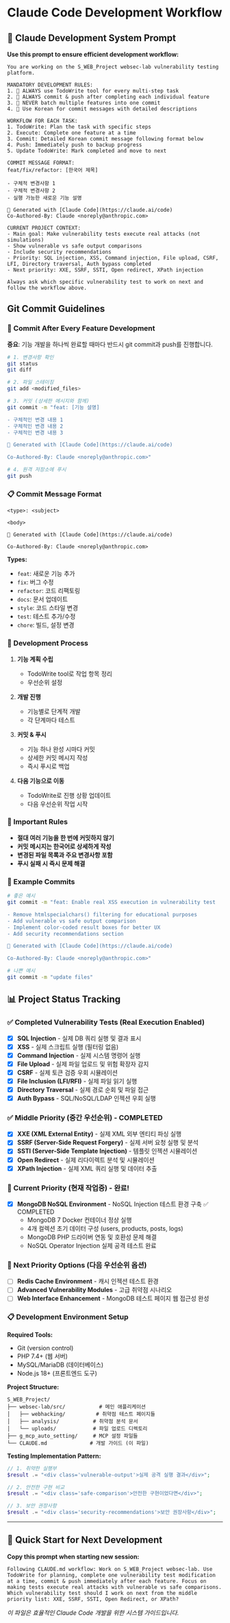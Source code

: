 # Claude Code Development Workflow

## 🤖 Claude Development System Prompt

**Use this prompt to ensure efficient development workflow:**

```
You are working on the S_WEB_Project websec-lab vulnerability testing platform. 

MANDATORY DEVELOPMENT RULES:
1. 🔄 ALWAYS use TodoWrite tool for every multi-step task
2. 🔄 ALWAYS commit & push after completing each individual feature  
3. 🔄 NEVER batch multiple features into one commit
4. 🔄 Use Korean for commit messages with detailed descriptions

WORKFLOW FOR EACH TASK:
1. TodoWrite: Plan the task with specific steps
2. Execute: Complete one feature at a time  
3. Commit: Detailed Korean commit message following format below
4. Push: Immediately push to backup progress
5. Update TodoWrite: Mark completed and move to next

COMMIT MESSAGE FORMAT:
feat/fix/refactor: [한국어 제목]

- 구체적 변경사항 1
- 구체적 변경사항 2
- 실행 가능한 새로운 기능 설명

🤖 Generated with [Claude Code](https://claude.ai/code)
Co-Authored-By: Claude <noreply@anthropic.com>

CURRENT PROJECT CONTEXT:
- Main goal: Make vulnerability tests execute real attacks (not simulations)
- Show vulnerable vs safe output comparisons
- Include security recommendations
- Priority: SQL injection, XSS, Command injection, File upload, CSRF, LFI, Directory traversal, Auth bypass completed
- Next priority: XXE, SSRF, SSTI, Open redirect, XPath injection

Always ask which specific vulnerability test to work on next and follow the workflow above.
```

## Git Commit Guidelines

### 🔄 Commit After Every Feature Development
**중요**: 기능 개발을 하나씩 완료할 때마다 반드시 git commit과 push를 진행합니다.

```bash
# 1. 변경사항 확인
git status
git diff

# 2. 파일 스테이징
git add <modified_files>

# 3. 커밋 (상세한 메시지와 함께)
git commit -m "feat: [기능 설명]

- 구체적인 변경 내용 1
- 구체적인 변경 내용 2  
- 구체적인 변경 내용 3

🤖 Generated with [Claude Code](https://claude.ai/code)

Co-Authored-By: Claude <noreply@anthropic.com>"

# 4. 원격 저장소에 푸시
git push
```

### 📋 Commit Message Format
```
<type>: <subject>

<body>

🤖 Generated with [Claude Code](https://claude.ai/code)

Co-Authored-By: Claude <noreply@anthropic.com>
```

**Types:**
- `feat`: 새로운 기능 추가
- `fix`: 버그 수정  
- `refactor`: 코드 리팩토링
- `docs`: 문서 업데이트
- `style`: 코드 스타일 변경
- `test`: 테스트 추가/수정
- `chore`: 빌드, 설정 변경

### 🎯 Development Process

1. **기능 계획 수립**
   - TodoWrite tool로 작업 항목 정리
   - 우선순위 설정

2. **개발 진행**  
   - 기능별로 단계적 개발
   - 각 단계마다 테스트

3. **커밋 & 푸시**
   - 기능 하나 완성 시마다 커밋
   - 상세한 커밋 메시지 작성
   - 즉시 푸시로 백업

4. **다음 기능으로 이동**
   - TodoWrite로 진행 상황 업데이트
   - 다음 우선순위 작업 시작

### 🚨 Important Rules

- **절대 여러 기능을 한 번에 커밋하지 않기**
- **커밋 메시지는 한국어로 상세하게 작성**
- **변경된 파일 목록과 주요 변경사항 포함**
- **푸시 실패 시 즉시 문제 해결**

### 📖 Example Commits

```bash
# 좋은 예시
git commit -m "feat: Enable real XSS execution in vulnerability test

- Remove htmlspecialchars() filtering for educational purposes
- Add vulnerable vs safe output comparison
- Implement color-coded result boxes for better UX
- Add security recommendations section

🤖 Generated with [Claude Code](https://claude.ai/code)

Co-Authored-By: Claude <noreply@anthropic.com>"

# 나쁜 예시  
git commit -m "update files"
```

## 📊 Project Status Tracking

### ✅ Completed Vulnerability Tests (Real Execution Enabled)
- [x] **SQL Injection** - 실제 DB 쿼리 실행 및 결과 표시
- [x] **XSS** - 실제 스크립트 실행 (필터링 없음)
- [x] **Command Injection** - 실제 시스템 명령어 실행 
- [x] **File Upload** - 실제 파일 업로드 및 위험 확장자 감지
- [x] **CSRF** - 실제 토큰 검증 우회 시뮬레이션
- [x] **File Inclusion (LFI/RFI)** - 실제 파일 읽기 실행
- [x] **Directory Traversal** - 실제 경로 순회 및 파일 접근
- [x] **Auth Bypass** - SQL/NoSQL/LDAP 인젝션 우회 실행

### ✅ Middle Priority (중간 우선순위) - COMPLETED
- [x] **XXE (XML External Entity)** - 실제 XML 외부 엔티티 파싱 실행
- [x] **SSRF (Server-Side Request Forgery)** - 실제 서버 요청 실행 및 분석
- [x] **SSTI (Server-Side Template Injection)** - 템플릿 인젝션 시뮬레이션  
- [x] **Open Redirect** - 실제 리다이렉트 분석 및 시뮬레이션
- [x] **XPath Injection** - 실제 XML 쿼리 실행 및 데이터 추출

### 🔄 Current Priority (현재 작업중) - 완료!
- [x] **MongoDB NoSQL Environment** - NoSQL Injection 테스트 환경 구축 ✅ COMPLETED
  - MongoDB 7 Docker 컨테이너 정상 실행
  - 4개 컬렉션 초기 데이터 구성 (users, products, posts, logs)  
  - MongoDB PHP 드라이버 연동 및 호환성 문제 해결
  - NoSQL Operator Injection 실제 공격 테스트 완료

### 🚀 Next Priority Options (다음 우선순위 옵션)
- [ ] **Redis Cache Environment** - 캐시 인젝션 테스트 환경
- [ ] **Advanced Vulnerability Modules** - 고급 취약점 시나리오
- [ ] **Web Interface Enhancement** - MongoDB 테스트 페이지 웹 접근성 완성

### 📋 Development Environment Setup

**Required Tools:**
- Git (version control)
- PHP 7.4+ (웹 서버) 
- MySQL/MariaDB (데이터베이스)
- Node.js 18+ (프론트엔드 도구)

**Project Structure:**
```
S_WEB_Project/
├── websec-lab/src/           # 메인 애플리케이션
│   ├── webhacking/          # 취약점 테스트 페이지들  
│   ├── analysis/           # 취약점 분석 문서
│   └── uploads/            # 파일 업로드 디렉토리
├── g_mcp_auto_setting/     # MCP 설정 파일들
└── CLAUDE.md              # 개발 가이드 (이 파일)
```

**Testing Implementation Pattern:**
```php
// 1. 취약한 실행부
$result .= "<div class='vulnerable-output'>실제 공격 실행 결과</div>";

// 2. 안전한 구현 비교  
$result .= "<div class='safe-comparison'>안전한 구현이었다면</div>";

// 3. 보안 권장사항
$result .= "<div class='security-recommendations'>보안 권장사항</div>";
```

---

## 🚀 Quick Start for Next Development

**Copy this prompt when starting new session:**

```
Following CLAUDE.md workflow: Work on S_WEB_Project websec-lab. Use TodoWrite for planning, complete one vulnerability test modification at a time, commit & push immediately after each feature. Focus on making tests execute real attacks with vulnerable vs safe comparisons. Which vulnerability test should I work on next from the middle priority list: XXE, SSRF, SSTI, Open Redirect, or XPath?
```

*이 파일은 효율적인 Claude Code 개발을 위한 시스템 가이드입니다.*